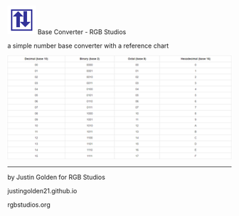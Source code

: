 <img src="logo.svg" width="64px">
Base Converter - RGB Studios

a simple number base converter with a reference chart

<img src="chart.png">

<hr>

by Justin Golden for RGB Studios

justingolden21.github.io

rgbstudios.org
